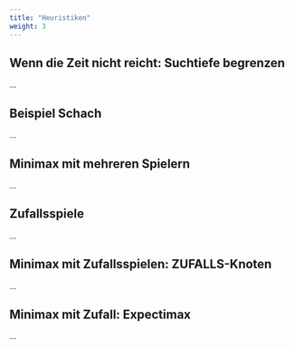 ```yaml
---
title: "Heuristiken"
weight: 3
---
```



## Wenn die Zeit nicht reicht: Suchtiefe begrenzen
...

## Beispiel Schach
...

## Minimax mit mehreren Spielern
...

## Zufallsspiele
...

## Minimax mit Zufallsspielen: ZUFALLS-Knoten
...

## Minimax mit Zufall: Expectimax
...

